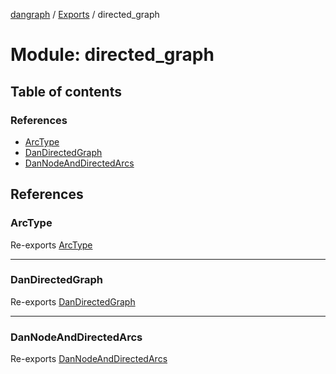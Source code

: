 [dangraph](../README.md) / [Exports](../modules.md) / directed_graph

# Module: directed_graph

## Table of contents

### References

- [ArcType](directed_graph.md#arctype)
- [DanDirectedGraph](directed_graph.md#dandirectedgraph)
- [DanNodeAndDirectedArcs](directed_graph.md#dannodeanddirectedarcs)

## References

### ArcType

Re-exports [ArcType](../enums/directed_graph_danDirectedGraph.ArcType.md)

---

### DanDirectedGraph

Re-exports [DanDirectedGraph](../classes/directed_graph_danDirectedGraph.DanDirectedGraph.md)

---

### DanNodeAndDirectedArcs

Re-exports [DanNodeAndDirectedArcs](../interfaces/directed_graph_danDirectedGraph.DanNodeAndDirectedArcs.md)
